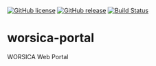 [![GitHub license](https://img.shields.io/github/license/WorSiCa/worsica-portal.svg?maxAge=2592000&style=flat-square)](https://github.com/WorSiCa/worsica-portal/blob/master/LICENSE)
[![GitHub release](https://img.shields.io/github/release/WorSiCa/worsica-portal.svg?maxAge=3600&style=flat-square)](https://github.com/WorSiCa/worsica-portal/releases/latest)
[![Build Status](https://jenkins.eosc-synergy.eu/buildStatus/icon?job=WORSICA%2Fworsica-frontend%2Fdevelopment)](https://jenkins.eosc-synergy.eu/job/WORSICA/job/worsica-frontend/job/development/)
# worsica-portal
WORSICA Web Portal
